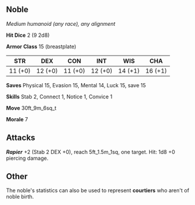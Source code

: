 ## Noble

*Medium humanoid (any race), any alignment*

**Hit Dice** 2 (9 2d8)

**Armor Class** 15 (breastplate)

| STR     | DEX     | CON     | INT     | WIS     | CHA     |
|---------|---------|---------|---------|---------|---------|
| 11 (+0) | 12 (+0) | 11 (+0) | 12 (+0) | 14 (+1) | 16 (+1) |

**Saves** Physical 15, Evasion 15, Mental 14, Luck 15, save 15

**Skills** Stab 2, Connect 1, Notice 1, Convice 1

**Move** 30ft\_9m\_6sq\_t

**Morale** 7

## Attacks

***Rapier*** +2 (Stab 2 DEX +0), reach 5ft\_1.5m\_1sq, one target. Hit: 1d8 +0 piercing damage.

## Other

The noble's statistics can also be used to represent **courtiers** who aren't of noble birth.

